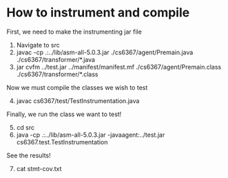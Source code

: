 How to instrument and compile
=============================

First, we need to make the instrumenting jar file

1. Navigate to src
2. javac -cp .:../lib/asm-all-5.0.3.jar ./cs6367/agent/Premain.java ./cs6367/transformer/*.java
3. jar cvfm ../test.jar ../manifest/manifest.mf ./cs6367/agent/Premain.class ./cs6367/transformer/*.class

  Now we must compile the classes we wish to test

4. javac cs6367/test/TestInstrumentation.java

  Finally, we run the class we want to test!

5. cd src
6. java -cp .:../lib/asm-all-5.0.3.jar -javaagent:../test.jar cs6367.test.TestInstrumentation

  See the results!

7. cat stmt-cov.txt


